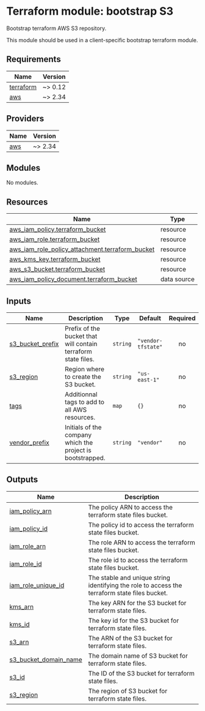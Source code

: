 # Terraform module: bootstrap S3

Bootstrap terraform AWS S3 repository.

This module should be used in a client-specific bootstrap terraform module.

<!-- BEGINNING OF PRE-COMMIT-TERRAFORM DOCS HOOK -->
## Requirements

| Name | Version |
|------|---------|
| <a name="requirement_terraform"></a> [terraform](#requirement\_terraform) | ~> 0.12 |
| <a name="requirement_aws"></a> [aws](#requirement\_aws) | ~> 2.34 |

## Providers

| Name | Version |
|------|---------|
| <a name="provider_aws"></a> [aws](#provider\_aws) | ~> 2.34 |

## Modules

No modules.

## Resources

| Name | Type |
|------|------|
| [aws_iam_policy.terraform_bucket](https://registry.terraform.io/providers/hashicorp/aws/latest/docs/resources/iam_policy) | resource |
| [aws_iam_role.terraform_bucket](https://registry.terraform.io/providers/hashicorp/aws/latest/docs/resources/iam_role) | resource |
| [aws_iam_role_policy_attachment.terraform_bucket](https://registry.terraform.io/providers/hashicorp/aws/latest/docs/resources/iam_role_policy_attachment) | resource |
| [aws_kms_key.terraform_bucket](https://registry.terraform.io/providers/hashicorp/aws/latest/docs/resources/kms_key) | resource |
| [aws_s3_bucket.terraform_bucket](https://registry.terraform.io/providers/hashicorp/aws/latest/docs/resources/s3_bucket) | resource |
| [aws_iam_policy_document.terraform_bucket](https://registry.terraform.io/providers/hashicorp/aws/latest/docs/data-sources/iam_policy_document) | data source |

## Inputs

| Name | Description | Type | Default | Required |
|------|-------------|------|---------|:--------:|
| <a name="input_s3_bucket_prefix"></a> [s3\_bucket\_prefix](#input\_s3\_bucket\_prefix) | Prefix of the bucket that will contain terraform state files. | `string` | `"vendor-tfstate"` | no |
| <a name="input_s3_region"></a> [s3\_region](#input\_s3\_region) | Region where to create the S3 bucket. | `string` | `"us-east-1"` | no |
| <a name="input_tags"></a> [tags](#input\_tags) | Additionnal tags to add to all AWS resources. | `map` | `{}` | no |
| <a name="input_vendor_prefix"></a> [vendor\_prefix](#input\_vendor\_prefix) | Initials of the company which the project is bootstrapped. | `string` | `"vendor"` | no |

## Outputs

| Name | Description |
|------|-------------|
| <a name="output_iam_policy_arn"></a> [iam\_policy\_arn](#output\_iam\_policy\_arn) | The policy ARN to access the terraform state files bucket. |
| <a name="output_iam_policy_id"></a> [iam\_policy\_id](#output\_iam\_policy\_id) | The policy id to access the terraform state files bucket. |
| <a name="output_iam_role_arn"></a> [iam\_role\_arn](#output\_iam\_role\_arn) | The role ARN to access the terraform state files bucket. |
| <a name="output_iam_role_id"></a> [iam\_role\_id](#output\_iam\_role\_id) | The role id to access the terraform state files bucket. |
| <a name="output_iam_role_unique_id"></a> [iam\_role\_unique\_id](#output\_iam\_role\_unique\_id) | The stable and unique string identifying the role to access the terraform state files bucket. |
| <a name="output_kms_arn"></a> [kms\_arn](#output\_kms\_arn) | The key ARN for the S3 bucket for terraform state files. |
| <a name="output_kms_id"></a> [kms\_id](#output\_kms\_id) | The key id for the S3 bucket for terraform state files. |
| <a name="output_s3_arn"></a> [s3\_arn](#output\_s3\_arn) | The ARN of the S3 bucket for terraform state files. |
| <a name="output_s3_bucket_domain_name"></a> [s3\_bucket\_domain\_name](#output\_s3\_bucket\_domain\_name) | The domain name of S3 bucket for terraform state files. |
| <a name="output_s3_id"></a> [s3\_id](#output\_s3\_id) | The ID of the S3 bucket for terraform state files. |
| <a name="output_s3_region"></a> [s3\_region](#output\_s3\_region) | The region of S3 bucket for terraform state files. |
<!-- END OF PRE-COMMIT-TERRAFORM DOCS HOOK -->
